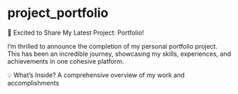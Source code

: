 # project_portfolio
🚀 Excited to Share My Latest Project: Portfolio!

I’m thrilled to announce the completion of my personal portfolio project. This has been an incredible journey, showcasing my skills, experiences, and achievements in one cohesive platform.

💡 What’s Inside?
A comprehensive overview of my work and accomplishments
